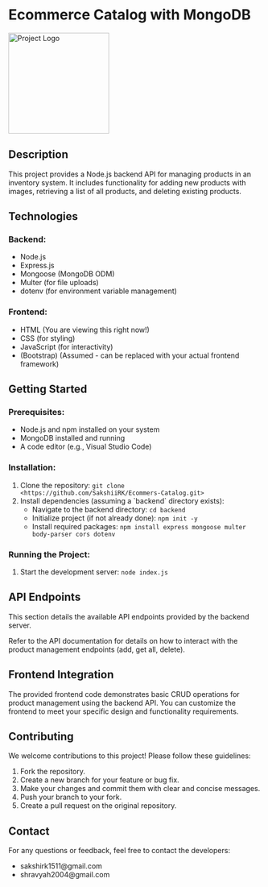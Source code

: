 <!DOCTYPE html>
<html lang="en">
<head>
  <meta charset="UTF-8">
  <meta name="viewport" content="width=device-width, initial-scale=1.0">
 
</head>
<body>
  <h1>Ecommerce Catalog with MongoDB</h1>
  <img src=""D:\Codes\Practice\Ecommers-Catalog\project logo.png"" alt="Project Logo" width="200">

  <h2>Description</h2>
  <p>This project provides a Node.js backend API for managing products in an inventory system. It includes functionality for adding new products with images, retrieving a list of all products, and deleting existing products.</p>

  <h2>Technologies</h2>
  <h3>Backend:</h3>
  <ul>
    <li>Node.js</li>
    <li>Express.js</li>
    <li>Mongoose (MongoDB ODM)</li>
    <li>Multer (for file uploads)</li>
    <li>dotenv (for environment variable management)</li>
  </ul>
  <h3>Frontend:</h3>
  <ul>
    <li>HTML (You are viewing this right now!)</li>
    <li>CSS (for styling)</li>
    <li>JavaScript (for interactivity)</li>
    <li>(Bootstrap) (Assumed - can be replaced with your actual frontend framework)</li>
  </ul>

  <h2>Getting Started</h2>

  <h3>Prerequisites:</h3>
  <ul>
    <li>Node.js and npm installed on your system</li>
    <li>MongoDB installed and running</li>
    <li>A code editor (e.g., Visual Studio Code)</li>
  </ul>

  <h3>Installation:</h3>
  <ol>
    <li>Clone the repository: <code>git clone &lt;https://github.com/SakshiiRK/Ecommers-Catalog.git&gt;</code></li>
    <li>Install dependencies (assuming a `backend` directory exists):
      <ul>
        <li>Navigate to the backend directory: <code>cd backend</code></li>
        <li>Initialize project (if not already done): <code>npm init -y</code></li>
        <li>Install required packages: <code>npm install express mongoose multer body-parser cors dotenv</code></li>
      </ul>
    </li>
  </ol>

  <h3>Running the Project:</h3>
  <ol>
  <li>Start the development server: <code>node index.js</code></li>
  </ol>

  <h2>API Endpoints</h2>

  <p>This section details the available API endpoints provided by the backend server.</p>

  <p>Refer to the API documentation for details on how to interact with the product management endpoints (add, get all, delete).</p>

  <h2>Frontend Integration</h2>

  <p>The provided frontend code demonstrates basic CRUD operations for product management using the backend API. You can customize the frontend to meet your specific design and functionality requirements.</p>

  <h2>Contributing</h2>

  <p>We welcome contributions to this project! Please follow these guidelines:</p>
  <ol>
    <li>Fork the repository.</li>
    <li>Create a new branch for your feature or bug fix.</li>
    <li>Make your changes and commit them with clear and concise messages.</li>
    <li>Push your branch to your fork.</li>
    <li>Create a pull request on the original repository.</li>
  </ol>

  <h2>Contact</h2>

  <p>For any questions or feedback, feel free to contact the developers:</p>
  <ul>
    <li>sakshirk1511@gmail.com</li>
    <li>shravyah2004@gmail.com</li>
  </ul>
</body>
</html>

